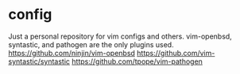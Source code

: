 # config
Just a personal repository for vim configs and others. vim-openbsd, syntastic, and pathogen are the only plugins used. 
https://github.com/ninjin/vim-openbsd
https://github.com/vim-syntastic/syntastic
https://github.com/tpope/vim-pathogen

